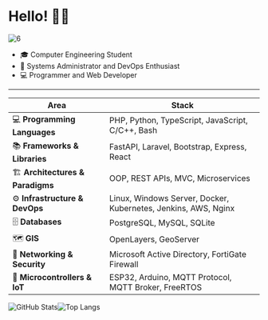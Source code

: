 # Hello! 👋🤘
![6](https://github.com/user-attachments/assets/a06daa7c-d3ed-4520-9a25-8c3715ccabcc)

- 🎓 Computer Engineering Student  
- 🐧 Systems Administrator and DevOps Enthusiast  
- 💻 Programmer and Web Developer  
 

---
| Area | Stack |
|------|-----------------------------|
| 💻 **Programming Languages** | PHP, Python, TypeScript, JavaScript, C/C++, Bash |
| 📚 **Frameworks & Libraries** | FastAPI, Laravel, Bootstrap, Express, React |
| 🏗️ **Architectures & Paradigms** | OOP, REST APIs, MVC, Microservices |
| ⚙️ **Infrastructure & DevOps** | Linux, Windows Server, Docker, Kubernetes, Jenkins, AWS, Nginx |
| 🗄️ **Databases** | PostgreSQL, MySQL, SQLite |
| 🗺️ **GIS** | OpenLayers, GeoServer |
| 🔐 **Networking & Security** | Microsoft Active Directory, FortiGate Firewall |
| 🔌 **Microcontrollers & IoT** | ESP32, Arduino, MQTT Protocol, MQTT Broker, FreeRTOS |



![GitHub Stats](https://github-readme-stats.vercel.app/api?username=gabrielandradecunha&show_icons=true&theme=dark)![Top Langs](https://github-readme-stats.vercel.app/api/top-langs/?username=gabrielandradecunha&layout=compact&theme=dark&langs_count=8)


